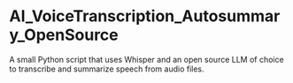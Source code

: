 # AI_VoiceTranscription_Autosummary_OpenSource
A small Python script that uses Whisper and an open source LLM of choice to transcribe and summarize speech from audio files.
